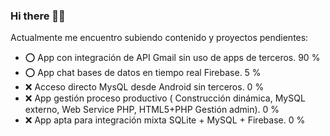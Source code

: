 ### Hi there 👋:muscle:


Actualmente me encuentro subiendo contenido y proyectos pendientes:

- :o: App con integración de API Gmail sin uso de apps de terceros. 90 %
- :o: App chat bases de datos en tiempo real Firebase. 5 %
- :x: Acceso directo MysQL desde Android sin terceros. 0 %
- :x: App gestión proceso productivo ( Construcción dinámica, MySQL externo, Web Service PHP, HTML5+PHP Gestión admin). 0 %
- :x: App apta para integración mixta SQLite + MySQL + Firebase. 0 %



